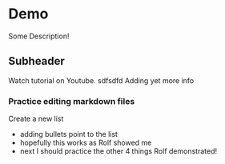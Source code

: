 # Demo

Some Description!

## Subheader

Watch tutorial on Youtube.
sdfsdfd
Adding yet more info

### Practice editing markdown files

Create a new list
- adding bullets point to the list
- hopefully this works as Rolf showed me
- next I should practice the other 4 things Rolf demonstrated!
